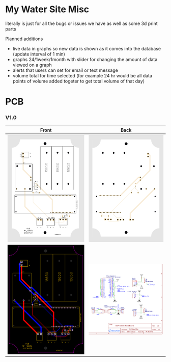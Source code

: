 # My Water Site Misc

literally is just for all the bugs or issues we have as well as some 3d print parts

Planned additions
- live data in graphs so new data is shown as it comes into the database (update interval of 1 min)
- graphs 24/1week/1month with slider for changing the amount of data viewed on a graph
- alerts that users can set for email or text message 
- volume total for time selected (for example 24 hr would be all data points of volume added togeter to get total volume of that day)

# PCB

### V1.0

Front             |  Back
:-------------------------:|:-------------------------:
![](PCB/V1.0-F.png)  |  ![](PCB/V1.0-B.png)
![](PCB/traces.png)  |  ![](PCB/schematic.png)
